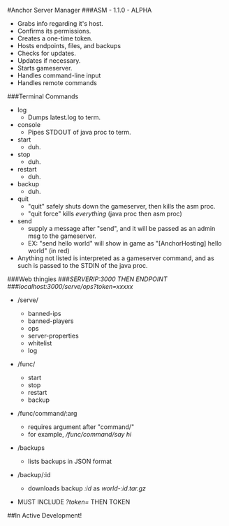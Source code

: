 #Anchor Server Manager
###ASM - 1.1.0 - ALPHA

 - Grabs info regarding it's host.
 - Confirms its permissions.
 - Creates a one-time token.
 - Hosts endpoints, files, and backups
 - Checks for updates.
 - Updates if necessary.
 - Starts gameserver.
 - Handles command-line input
 - Handles remote commands
 
###Terminal Commands
 - log
   - Dumps latest.log to term.
 - console
   - Pipes STDOUT of java proc to term.
 - start
   - duh.
 - stop
   - duh.
 - restart
   - duh.
 - backup
   - duh.
 - quit
   - "quit" safely shuts down the gameserver, then kills the asm proc.
   - "quit force" kills *everything* (java proc then asm proc)
 - send
   - supply a message after "send", and it will be passed as an admin msg to the gameserver.
   - EX: "send hello world" will show in game as "[AnchorHosting] hello world" (in red)
 - Anything not listed is interpreted as a gameserver command, and as such is passed to the STDIN of the java proc.
 
###Web thingies
###*SERVERIP:3000 THEN ENDPOINT*
###*localhost:3000/serve/ops?token=xxxxx*
 - /serve/
   - banned-ips
   - banned-players
   - ops
   - server-properties
   - whitelist
   - log
 - /func/
   - start
   - stop
   - restart
   - backup
 - /func/command/:arg
   - requires argument after "command/"
   - for example, */func/command/say hi*
 - /backups
   - lists backups in JSON format
 - /backup/:id
   - downloads backup *:id* as *world-:id.tar.gz*
   
 - MUST INCLUDE *?token=* THEN TOKEN
 
##In Active Development!
